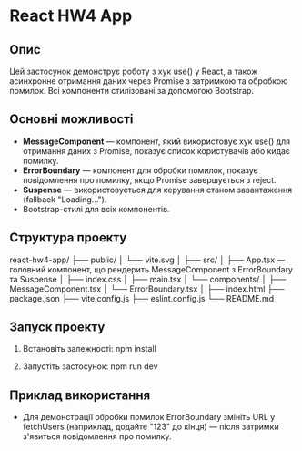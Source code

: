 
# React HW4 App

## Опис
Цей застосунок демонструє роботу з хук use() у React, а також асинхронне отримання даних через Promise з затримкою та обробкою помилок. Всі компоненти стилізовані за допомогою Bootstrap.

## Основні можливості
- **MessageComponent** — компонент, який використовує хук use() для отримання даних з Promise, показує список користувачів або кидає помилку.
- **ErrorBoundary** — компонент для обробки помилок, показує повідомлення про помилку, якщо Promise завершується з reject.
- **Suspense** — використовується для керування станом завантаження (fallback "Loading...").
- Bootstrap-стилі для всіх компонентів.

## Структура проекту
react-hw4-app/
├── public/
│   └── vite.svg
│
├── src/
│   ├── App.tsx — головний компонент, що рендерить MessageComponent з ErrorBoundary та Suspense
│   ├── index.css
│   ├── main.tsx
│   └── components/
│       ├── MessageComponent.tsx
│       └── ErrorBoundary.tsx
│
├── index.html
├── package.json
├── vite.config.js
├── eslint.config.js
└── README.md

## Запуск проекту
1. Встановіть залежності:
   npm install

2. Запустіть застосунок:
   npm run dev

## Приклад використання
- Для демонстрації обробки помилок ErrorBoundary змініть URL у fetchUsers (наприклад, додайте "123" до кінця) — після затримки з'явиться повідомлення про помилку.


